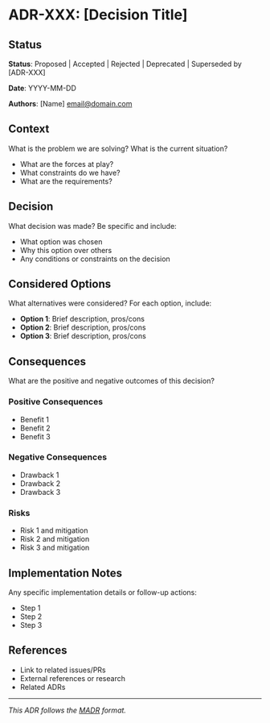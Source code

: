 # ADR-XXX: [Decision Title]

## Status

**Status**: Proposed | Accepted | Rejected | Deprecated | Superseded by [ADR-XXX]

**Date**: YYYY-MM-DD

**Authors**: [Name] <email@domain.com>

## Context

What is the problem we are solving? What is the current situation?

- What are the forces at play?
- What constraints do we have?
- What are the requirements?

## Decision

What decision was made? Be specific and include:

- What option was chosen
- Why this option over others
- Any conditions or constraints on the decision

## Considered Options

What alternatives were considered? For each option, include:

- **Option 1**: Brief description, pros/cons
- **Option 2**: Brief description, pros/cons
- **Option 3**: Brief description, pros/cons

## Consequences

What are the positive and negative outcomes of this decision?

### Positive Consequences

- Benefit 1
- Benefit 2
- Benefit 3

### Negative Consequences

- Drawback 1
- Drawback 2
- Drawback 3

### Risks

- Risk 1 and mitigation
- Risk 2 and mitigation
- Risk 3 and mitigation

## Implementation Notes

Any specific implementation details or follow-up actions:

- Step 1
- Step 2
- Step 3

## References

- Link to related issues/PRs
- External references or research
- Related ADRs

---

*This ADR follows the [MADR](https://adr.github.io/madr/) format.*
